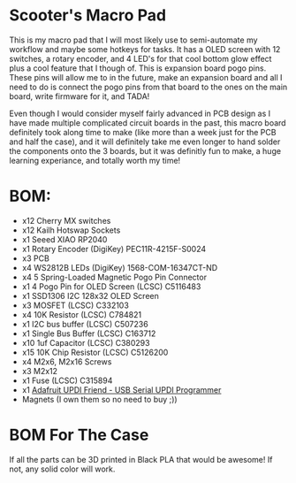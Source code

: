 # Scooter's Macro Pad

This is my macro pad that I will most likely use to semi-automate my workflow and maybe some hotkeys for tasks. It has a OLED screen with 12 switches, a rotary encoder, and 4 LED's for that cool bottom glow effect plus a cool feature that I though of. This is expansion board pogo pins. These pins will allow
me to in the future, make an expansion board and all I need to do is connect the pogo pins from that board to the ones on the main board, write firmware for it, and TADA!

Even though I would consider myself fairly advanced in PCB design as I have made multiple complicated circuit boards in the past, this macro board definitely took along time to make (like more than a week just for the PCB and half the case), and it will definitely take me even longer to hand solder the components onto the 3 boards, but it was definitly fun to make, a huge learning experiance, and totally worth my time!

# BOM:
- x12 Cherry MX switches
- x12 Kailh Hotswap Sockets
- x1 Seeed XIAO RP2040
- x1 Rotary Encoder (DigiKey) PEC11R-4215F-S0024
- x3 PCB
- x4 WS2812B LEDs (DigiKey) 1568-COM-16347CT-ND
- x4 5 Spring-Loaded Magnetic Pogo Pin Connector
- x1 4 Pogo Pin for OLED Screen (LCSC) C5116483
- x1 SSD1306 I2C 128x32 OLED Screen
- x3 MOSFET (LCSC) C332103
- x4 10K Resistor (LCSC) C784821
- x1 I2C bus buffer (LCSC) C507236
- x1 Single Bus Buffer (LCSC) C163712
- x10 1uf Capacitor (LCSC) C380293
- x15 10K Chip Resistor (LCSC) C5126200
- x4 M2x6, M2x16 Screws
- x3 M2x12
- x1 Fuse (LCSC) C315894
- x1 [Adafruit UPDI Friend - USB Serial UPDI Programmer](https://www.adafruit.com/product/5879)
- Magnets (I own them so no need to buy ;))

# BOM For The Case
If all the parts can be 3D printed in Black PLA that would be awesome! If not, any solid color will work.